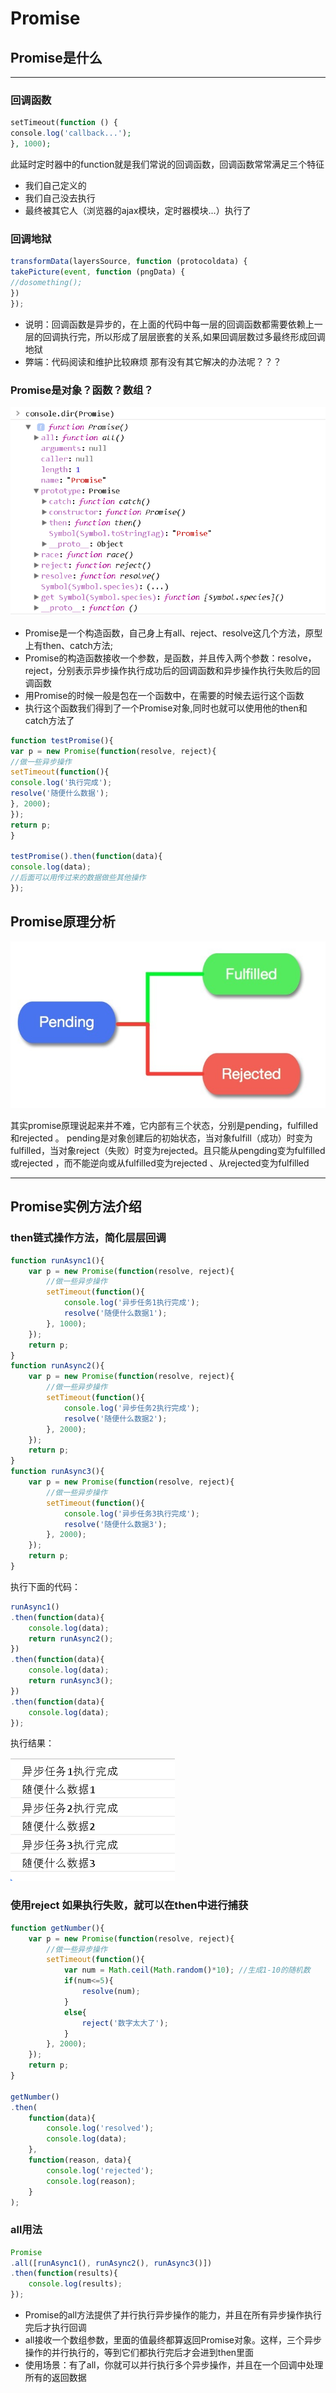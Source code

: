 # Promise

## Promise是什么

---

### 回调函数
```php
setTimeout(function () {
console.log('callback...');
}, 1000);
```
此延时定时器中的function就是我们常说的回调函数，回调函数常常满足三个特征
- 我们自己定义的
- 我们自己没去执行
- 最终被其它人（浏览器的ajax模块，定时器模块...）执行了

### 回调地狱
```javascript
transformData(layersSource, function (protocoldata) {
takePicture(event, function (pngData) {
//dosomething();
})
});
```
- 说明：回调函数是异步的，在上面的代码中每一层的回调函数都需要依赖上一层的回调执行完，所以形成了层层嵌套的关系,如果回调层数过多最终形成回调地狱
- 弊端：代码阅读和维护比较麻烦
那有没有其它解决的办法呢？？？

### Promise是对象？函数？数组？
![](./img/promise.png)

- Promise是一个构造函数，自己身上有all、reject、resolve这几个方法，原型上有then、catch方法;
- Promise的构造函数接收一个参数，是函数，并且传入两个参数：resolve，reject，分别表示异步操作执行成功后的回调函数和异步操作执行失败后的回调函数
- 用Promise的时候一般是包在一个函数中，在需要的时候去运行这个函数
- 执行这个函数我们得到了一个Promise对象,同时也就可以使用他的then和catch方法了

```javascript
function testPromise(){
var p = new Promise(function(resolve, reject){
//做一些异步操作
setTimeout(function(){
console.log('执行完成');
resolve('随便什么数据');
}, 2000);
});
return p; 
}

testPromise().then(function(data){
console.log(data);
//后面可以用传过来的数据做些其他操作
});

```

## Promise原理分析
![](./img/promise2.jpg)

其实promise原理说起来并不难，它内部有三个状态，分别是pending，fulfilled和rejected 。
pending是对象创建后的初始状态，当对象fulfill（成功）时变为fulfilled，当对象reject（失败）时变为rejected。且只能从pengding变为fulfilled或rejected ，而不能逆向或从fulfilled变为rejected 、从rejected变为fulfilled

---

## Promise实例方法介绍

### then链式操作方法，简化层层回调
```javascript
function runAsync1(){
    var p = new Promise(function(resolve, reject){
        //做一些异步操作
        setTimeout(function(){
            console.log('异步任务1执行完成');
            resolve('随便什么数据1');
        }, 1000);
    });
    return p;            
}
function runAsync2(){
    var p = new Promise(function(resolve, reject){
        //做一些异步操作
        setTimeout(function(){
            console.log('异步任务2执行完成');
            resolve('随便什么数据2');
        }, 2000);
    });
    return p;            
}
function runAsync3(){
    var p = new Promise(function(resolve, reject){
        //做一些异步操作
        setTimeout(function(){
            console.log('异步任务3执行完成');
            resolve('随便什么数据3');
        }, 2000);
    });
    return p;            
}
```
执行下面的代码：
```javascript
runAsync1()
.then(function(data){
    console.log(data);
    return runAsync2();
})
.then(function(data){
    console.log(data);
    return runAsync3();
})
.then(function(data){
    console.log(data);
});
```

执行结果：

![](./img/promise3.png)

### 使用reject 如果执行失败，就可以在then中进行捕获
```javascript
function getNumber(){
    var p = new Promise(function(resolve, reject){
        //做一些异步操作
        setTimeout(function(){
            var num = Math.ceil(Math.random()*10); //生成1-10的随机数
            if(num<=5){
                resolve(num);
            }
            else{
                reject('数字太大了');
            }
        }, 2000);
    });
    return p;            
}

getNumber()
.then(
    function(data){
        console.log('resolved');
        console.log(data);
    }, 
    function(reason, data){
        console.log('rejected');
        console.log(reason);
    }
);
```

### all用法
```javascript
Promise
.all([runAsync1(), runAsync2(), runAsync3()])
.then(function(results){
    console.log(results);
});
```

- Promise的all方法提供了并行执行异步操作的能力，并且在所有异步操作执行完后才执行回调
- all接收一个数组参数，里面的值最终都算返回Promise对象。这样，三个异步操作的并行执行的，等到它们都执行完后才会进到then里面
- 使用场景：有了all，你就可以并行执行多个异步操作，并且在一个回调中处理所有的返回数据

